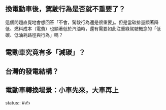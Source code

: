 ## **換電動車後，駕駛行為是否就不重要了？**

這個問題直覺地會想回答「不會，駕駛行為還是很重要」。但是當碳排量顯著降低、燃料成本（電費）也顯著低於汽油時，還有需要如此注重綠駕駛概念的「低碳、低油耗路徑與行為」嗎？

## 電動車究竟有多「減碳」？




## 台灣的發電結構？





## 電動車轉換場景：小車先來，大車再上


status:: #✍️ 